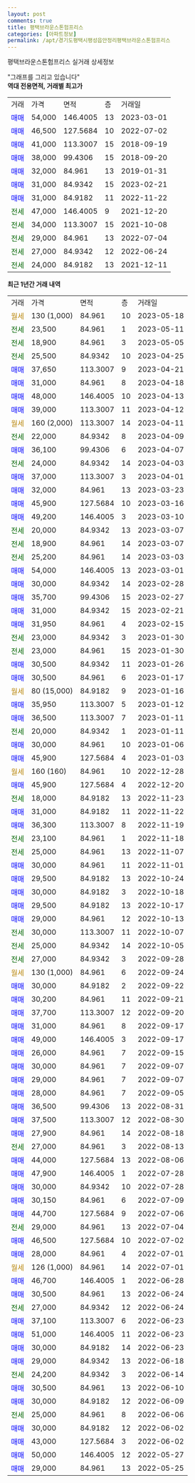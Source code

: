 ```yaml
---
layout: post
comments: true
title: 평택브라운스톤험프리스
categories: [아파트정보]
permalink: /apt/경기도평택시팽성읍안정리평택브라운스톤험프리스
---
```


평택브라운스톤험프리스 실거래 상세정보

<script type="text/javascript">
  google.charts.load('current', {'packages':['line', 'corechart']});
  google.charts.setOnLoadCallback(drawChart);

  function drawChart() {
    var data = new google.visualization.DataTable();
    data.addColumn('date', '거래일');
    data.addColumn('number', "매매");
    data.addColumn('number', "전세");
    data.addColumn('number', "전매");

    data.addRows([[new Date(Date.parse("2023-05-18")), null, null, null], [new Date(Date.parse("2023-05-11")), null, 23500, null], [new Date(Date.parse("2023-05-05")), null, 18900, null], [new Date(Date.parse("2023-04-25")), null, 25500, null], [new Date(Date.parse("2023-04-21")), 37650, null, null], [new Date(Date.parse("2023-04-18")), 31000, null, null], [new Date(Date.parse("2023-04-13")), 48000, null, null], [new Date(Date.parse("2023-04-12")), 39000, null, null], [new Date(Date.parse("2023-04-11")), null, null, null], [new Date(Date.parse("2023-04-09")), null, 22000, null], [new Date(Date.parse("2023-04-07")), 36100, null, null], [new Date(Date.parse("2023-04-03")), null, 24000, null], [new Date(Date.parse("2023-04-01")), 37000, null, null], [new Date(Date.parse("2023-03-23")), 32000, null, null], [new Date(Date.parse("2023-03-16")), 45900, null, null], [new Date(Date.parse("2023-03-10")), 49200, null, null], [new Date(Date.parse("2023-03-07")), null, 20000, null], [new Date(Date.parse("2023-03-07")), null, 18900, null], [new Date(Date.parse("2023-03-03")), null, 25200, null], [new Date(Date.parse("2023-03-01")), 54000, null, null], [new Date(Date.parse("2023-02-28")), 30000, null, null], [new Date(Date.parse("2023-02-27")), 35700, null, null], [new Date(Date.parse("2023-02-21")), 31000, null, null], [new Date(Date.parse("2023-02-15")), 31950, null, null], [new Date(Date.parse("2023-01-30")), null, 23000, null], [new Date(Date.parse("2023-01-30")), null, 23000, null], [new Date(Date.parse("2023-01-26")), 30500, null, null], [new Date(Date.parse("2023-01-17")), 30500, null, null], [new Date(Date.parse("2023-01-16")), null, null, null], [new Date(Date.parse("2023-01-12")), 35950, null, null], [new Date(Date.parse("2023-01-11")), 36500, null, null], [new Date(Date.parse("2023-01-11")), null, 20000, null], [new Date(Date.parse("2023-01-06")), 30000, null, null], [new Date(Date.parse("2023-01-03")), 45900, null, null], [new Date(Date.parse("2022-12-28")), null, null, null], [new Date(Date.parse("2022-12-20")), 45900, null, null], [new Date(Date.parse("2022-11-23")), null, 18000, null], [new Date(Date.parse("2022-11-22")), 31000, null, null], [new Date(Date.parse("2022-11-19")), 36300, null, null], [new Date(Date.parse("2022-11-18")), null, 23100, null], [new Date(Date.parse("2022-11-07")), null, 25000, null], [new Date(Date.parse("2022-11-01")), 30000, null, null], [new Date(Date.parse("2022-10-24")), 29500, null, null], [new Date(Date.parse("2022-10-18")), 30000, null, null], [new Date(Date.parse("2022-10-17")), 29500, null, null], [new Date(Date.parse("2022-10-13")), 29000, null, null], [new Date(Date.parse("2022-10-07")), null, 30000, null], [new Date(Date.parse("2022-10-05")), null, 25000, null], [new Date(Date.parse("2022-09-28")), null, 27000, null], [new Date(Date.parse("2022-09-24")), null, null, null], [new Date(Date.parse("2022-09-22")), 30000, null, null], [new Date(Date.parse("2022-09-21")), 30200, null, null], [new Date(Date.parse("2022-09-20")), 37700, null, null], [new Date(Date.parse("2022-09-17")), 31000, null, null], [new Date(Date.parse("2022-09-17")), 49000, null, null], [new Date(Date.parse("2022-09-15")), 26000, null, null], [new Date(Date.parse("2022-09-07")), 30000, null, null], [new Date(Date.parse("2022-09-07")), 29000, null, null], [new Date(Date.parse("2022-09-05")), 28000, null, null], [new Date(Date.parse("2022-08-31")), 36500, null, null], [new Date(Date.parse("2022-08-30")), 37500, null, null], [new Date(Date.parse("2022-08-18")), 27900, null, null], [new Date(Date.parse("2022-08-13")), null, 27000, null], [new Date(Date.parse("2022-08-06")), 44000, null, null], [new Date(Date.parse("2022-07-28")), 47900, null, null], [new Date(Date.parse("2022-07-28")), 30000, null, null], [new Date(Date.parse("2022-07-09")), 30150, null, null], [new Date(Date.parse("2022-07-06")), 44700, null, null], [new Date(Date.parse("2022-07-04")), null, 29000, null], [new Date(Date.parse("2022-07-02")), 46500, null, null], [new Date(Date.parse("2022-07-01")), 28000, null, null], [new Date(Date.parse("2022-07-01")), null, null, null], [new Date(Date.parse("2022-06-28")), 46700, null, null], [new Date(Date.parse("2022-06-24")), 30500, null, null], [new Date(Date.parse("2022-06-24")), null, 27000, null], [new Date(Date.parse("2022-06-23")), 37100, null, null], [new Date(Date.parse("2022-06-23")), 51000, null, null], [new Date(Date.parse("2022-06-23")), 30000, null, null], [new Date(Date.parse("2022-06-18")), 29000, null, null], [new Date(Date.parse("2022-06-14")), null, 24200, null], [new Date(Date.parse("2022-06-10")), 30500, null, null], [new Date(Date.parse("2022-06-09")), 30000, null, null], [new Date(Date.parse("2022-06-06")), null, 25000, null], [new Date(Date.parse("2022-06-02")), 30000, null, null], [new Date(Date.parse("2022-06-02")), 43000, null, null], [new Date(Date.parse("2022-05-27")), 50000, null, null], [new Date(Date.parse("2022-05-25")), 29000, null, null]]);

    var options = {
      hAxis: {
        format: 'yyyy/MM/dd'
      },    
      lineWidth: 0,
      pointsVisible: true,    
      title: '최근 1년간 유형별 실거래가 분포',
      legend: { position: 'bottom' }
    };

    var formatter = new google.visualization.NumberFormat({pattern:'###,###'} );
    formatter.format(data, 1);
    formatter.format(data, 2);
    
    setTimeout(function() {
        var chart = new google.visualization.LineChart(document.getElementById('columnchart_material'));
        chart.draw(data, (options));
        document.getElementById('loading').style.display = 'none';
    }, 200);
  }
</script>


<div id="loading" style="z-index:20; display: block; margin-left: 0px">"그래프를 그리고 있습니다"</div>
<div id="columnchart_material" style="width: 95%; margin-left: 0px; display: block"></div>
<!-- contents start -->
<b>역대 전용면적, 거래별 최고가</b>
<table class="sortable">
    <tr>
      <td>거래</td>
      <td>가격</td>
      <td>면적</td>
      <td>층</td>
      <td>거래일</td>
    </tr>
        <tr>
          <td><a style="color: blue">매매</a></td>
          <td>54,000</td>
          <td>146.4005</td>
          <td>13</td>
          <td>2023-03-01</td>
        </tr>            <tr>
          <td><a style="color: blue">매매</a></td>
          <td>46,500</td>
          <td>127.5684</td>
          <td>10</td>
          <td>2022-07-02</td>
        </tr>            <tr>
          <td><a style="color: blue">매매</a></td>
          <td>41,000</td>
          <td>113.3007</td>
          <td>15</td>
          <td>2018-09-19</td>
        </tr>            <tr>
          <td><a style="color: blue">매매</a></td>
          <td>38,000</td>
          <td>99.4306</td>
          <td>15</td>
          <td>2018-09-20</td>
        </tr>            <tr>
          <td><a style="color: blue">매매</a></td>
          <td>32,000</td>
          <td>84.961</td>
          <td>13</td>
          <td>2019-01-31</td>
        </tr>            <tr>
          <td><a style="color: blue">매매</a></td>
          <td>31,000</td>
          <td>84.9342</td>
          <td>15</td>
          <td>2023-02-21</td>
        </tr>            <tr>
          <td><a style="color: blue">매매</a></td>
          <td>31,000</td>
          <td>84.9182</td>
          <td>11</td>
          <td>2022-11-22</td>
        </tr>        
        <tr>
              <td><a style="color: darkgreen">전세</a></td>
              <td>47,000</td>
              <td>146.4005</td>
              <td>9</td>
              <td>2021-12-20</td>
            </tr>            <tr>
              <td><a style="color: darkgreen">전세</a></td>
              <td>34,000</td>
              <td>113.3007</td>
              <td>15</td>
              <td>2021-10-08</td>
            </tr>            <tr>
              <td><a style="color: darkgreen">전세</a></td>
              <td>29,000</td>
              <td>84.961</td>
              <td>13</td>
              <td>2022-07-04</td>
            </tr>            <tr>
              <td><a style="color: darkgreen">전세</a></td>
              <td>27,000</td>
              <td>84.9342</td>
              <td>12</td>
              <td>2022-06-24</td>
            </tr>            <tr>
              <td><a style="color: darkgreen">전세</a></td>
              <td>24,000</td>
              <td>84.9182</td>
              <td>13</td>
              <td>2021-12-11</td>
            </tr>        
    
</table>

<b>최근 1년간 거래 내역</b>

<table class="sortable">
    <tr>
      <td>거래</td>
      <td>가격</td>
      <td>면적</td>
      <td>층</td>
      <td>거래일</td>
    </tr>
    <tr>
      <td><a style="color: darkgoldenrod">월세</a></td>
      <td>130 (1,000)</td>
      <td>84.961</td>
      <td>10</td>
      <td>2023-05-18</td>
    </tr>          <tr>
      <td><a style="color: darkgreen">전세</a></td>
      <td>23,500</td>
      <td>84.961</td>
      <td>1</td>
      <td>2023-05-11</td>
    </tr>          <tr>
      <td><a style="color: darkgreen">전세</a></td>
      <td>18,900</td>
      <td>84.961</td>
      <td>3</td>
      <td>2023-05-05</td>
    </tr>          <tr>
      <td><a style="color: darkgreen">전세</a></td>
      <td>25,500</td>
      <td>84.9342</td>
      <td>10</td>
      <td>2023-04-25</td>
    </tr>          <tr>
      <td><a style="color: blue">매매</a></td>
      <td>37,650</td>
      <td>113.3007</td>
      <td>9</td>
      <td>2023-04-21</td>
    </tr>          <tr>
      <td><a style="color: blue">매매</a></td>
      <td>31,000</td>
      <td>84.961</td>
      <td>8</td>
      <td>2023-04-18</td>
    </tr>          <tr>
      <td><a style="color: blue">매매</a></td>
      <td>48,000</td>
      <td>146.4005</td>
      <td>10</td>
      <td>2023-04-13</td>
    </tr>          <tr>
      <td><a style="color: blue">매매</a></td>
      <td>39,000</td>
      <td>113.3007</td>
      <td>11</td>
      <td>2023-04-12</td>
    </tr>          <tr>
      <td><a style="color: darkgoldenrod">월세</a></td>
      <td>160 (2,000)</td>
      <td>113.3007</td>
      <td>14</td>
      <td>2023-04-11</td>
    </tr>          <tr>
      <td><a style="color: darkgreen">전세</a></td>
      <td>22,000</td>
      <td>84.9342</td>
      <td>8</td>
      <td>2023-04-09</td>
    </tr>          <tr>
      <td><a style="color: blue">매매</a></td>
      <td>36,100</td>
      <td>99.4306</td>
      <td>6</td>
      <td>2023-04-07</td>
    </tr>          <tr>
      <td><a style="color: darkgreen">전세</a></td>
      <td>24,000</td>
      <td>84.9342</td>
      <td>14</td>
      <td>2023-04-03</td>
    </tr>          <tr>
      <td><a style="color: blue">매매</a></td>
      <td>37,000</td>
      <td>113.3007</td>
      <td>3</td>
      <td>2023-04-01</td>
    </tr>          <tr>
      <td><a style="color: blue">매매</a></td>
      <td>32,000</td>
      <td>84.961</td>
      <td>13</td>
      <td>2023-03-23</td>
    </tr>          <tr>
      <td><a style="color: blue">매매</a></td>
      <td>45,900</td>
      <td>127.5684</td>
      <td>10</td>
      <td>2023-03-16</td>
    </tr>          <tr>
      <td><a style="color: blue">매매</a></td>
      <td>49,200</td>
      <td>146.4005</td>
      <td>3</td>
      <td>2023-03-10</td>
    </tr>          <tr>
      <td><a style="color: darkgreen">전세</a></td>
      <td>20,000</td>
      <td>84.9342</td>
      <td>13</td>
      <td>2023-03-07</td>
    </tr>          <tr>
      <td><a style="color: darkgreen">전세</a></td>
      <td>18,900</td>
      <td>84.961</td>
      <td>14</td>
      <td>2023-03-07</td>
    </tr>          <tr>
      <td><a style="color: darkgreen">전세</a></td>
      <td>25,200</td>
      <td>84.961</td>
      <td>14</td>
      <td>2023-03-03</td>
    </tr>          <tr>
      <td><a style="color: blue">매매</a></td>
      <td>54,000</td>
      <td>146.4005</td>
      <td>13</td>
      <td>2023-03-01</td>
    </tr>          <tr>
      <td><a style="color: blue">매매</a></td>
      <td>30,000</td>
      <td>84.9342</td>
      <td>14</td>
      <td>2023-02-28</td>
    </tr>          <tr>
      <td><a style="color: blue">매매</a></td>
      <td>35,700</td>
      <td>99.4306</td>
      <td>15</td>
      <td>2023-02-27</td>
    </tr>          <tr>
      <td><a style="color: blue">매매</a></td>
      <td>31,000</td>
      <td>84.9342</td>
      <td>15</td>
      <td>2023-02-21</td>
    </tr>          <tr>
      <td><a style="color: blue">매매</a></td>
      <td>31,950</td>
      <td>84.961</td>
      <td>4</td>
      <td>2023-02-15</td>
    </tr>          <tr>
      <td><a style="color: darkgreen">전세</a></td>
      <td>23,000</td>
      <td>84.9342</td>
      <td>3</td>
      <td>2023-01-30</td>
    </tr>          <tr>
      <td><a style="color: darkgreen">전세</a></td>
      <td>23,000</td>
      <td>84.961</td>
      <td>15</td>
      <td>2023-01-30</td>
    </tr>          <tr>
      <td><a style="color: blue">매매</a></td>
      <td>30,500</td>
      <td>84.9342</td>
      <td>11</td>
      <td>2023-01-26</td>
    </tr>          <tr>
      <td><a style="color: blue">매매</a></td>
      <td>30,500</td>
      <td>84.961</td>
      <td>6</td>
      <td>2023-01-17</td>
    </tr>          <tr>
      <td><a style="color: darkgoldenrod">월세</a></td>
      <td>80 (15,000)</td>
      <td>84.9182</td>
      <td>9</td>
      <td>2023-01-16</td>
    </tr>          <tr>
      <td><a style="color: blue">매매</a></td>
      <td>35,950</td>
      <td>113.3007</td>
      <td>5</td>
      <td>2023-01-12</td>
    </tr>          <tr>
      <td><a style="color: blue">매매</a></td>
      <td>36,500</td>
      <td>113.3007</td>
      <td>7</td>
      <td>2023-01-11</td>
    </tr>          <tr>
      <td><a style="color: darkgreen">전세</a></td>
      <td>20,000</td>
      <td>84.9342</td>
      <td>1</td>
      <td>2023-01-11</td>
    </tr>          <tr>
      <td><a style="color: blue">매매</a></td>
      <td>30,000</td>
      <td>84.961</td>
      <td>10</td>
      <td>2023-01-06</td>
    </tr>          <tr>
      <td><a style="color: blue">매매</a></td>
      <td>45,900</td>
      <td>127.5684</td>
      <td>4</td>
      <td>2023-01-03</td>
    </tr>          <tr>
      <td><a style="color: darkgoldenrod">월세</a></td>
      <td>160 (160)</td>
      <td>84.961</td>
      <td>10</td>
      <td>2022-12-28</td>
    </tr>          <tr>
      <td><a style="color: blue">매매</a></td>
      <td>45,900</td>
      <td>127.5684</td>
      <td>4</td>
      <td>2022-12-20</td>
    </tr>          <tr>
      <td><a style="color: darkgreen">전세</a></td>
      <td>18,000</td>
      <td>84.9182</td>
      <td>13</td>
      <td>2022-11-23</td>
    </tr>          <tr>
      <td><a style="color: blue">매매</a></td>
      <td>31,000</td>
      <td>84.9182</td>
      <td>11</td>
      <td>2022-11-22</td>
    </tr>          <tr>
      <td><a style="color: blue">매매</a></td>
      <td>36,300</td>
      <td>113.3007</td>
      <td>8</td>
      <td>2022-11-19</td>
    </tr>          <tr>
      <td><a style="color: darkgreen">전세</a></td>
      <td>23,100</td>
      <td>84.961</td>
      <td>1</td>
      <td>2022-11-18</td>
    </tr>          <tr>
      <td><a style="color: darkgreen">전세</a></td>
      <td>25,000</td>
      <td>84.961</td>
      <td>13</td>
      <td>2022-11-07</td>
    </tr>          <tr>
      <td><a style="color: blue">매매</a></td>
      <td>30,000</td>
      <td>84.961</td>
      <td>11</td>
      <td>2022-11-01</td>
    </tr>          <tr>
      <td><a style="color: blue">매매</a></td>
      <td>29,500</td>
      <td>84.9182</td>
      <td>13</td>
      <td>2022-10-24</td>
    </tr>          <tr>
      <td><a style="color: blue">매매</a></td>
      <td>30,000</td>
      <td>84.9182</td>
      <td>3</td>
      <td>2022-10-18</td>
    </tr>          <tr>
      <td><a style="color: blue">매매</a></td>
      <td>29,500</td>
      <td>84.9182</td>
      <td>13</td>
      <td>2022-10-17</td>
    </tr>          <tr>
      <td><a style="color: blue">매매</a></td>
      <td>29,000</td>
      <td>84.961</td>
      <td>12</td>
      <td>2022-10-13</td>
    </tr>          <tr>
      <td><a style="color: darkgreen">전세</a></td>
      <td>30,000</td>
      <td>113.3007</td>
      <td>11</td>
      <td>2022-10-07</td>
    </tr>          <tr>
      <td><a style="color: darkgreen">전세</a></td>
      <td>25,000</td>
      <td>84.9342</td>
      <td>14</td>
      <td>2022-10-05</td>
    </tr>          <tr>
      <td><a style="color: darkgreen">전세</a></td>
      <td>27,000</td>
      <td>84.9342</td>
      <td>3</td>
      <td>2022-09-28</td>
    </tr>          <tr>
      <td><a style="color: darkgoldenrod">월세</a></td>
      <td>130 (1,000)</td>
      <td>84.961</td>
      <td>6</td>
      <td>2022-09-24</td>
    </tr>          <tr>
      <td><a style="color: blue">매매</a></td>
      <td>30,000</td>
      <td>84.9182</td>
      <td>2</td>
      <td>2022-09-22</td>
    </tr>          <tr>
      <td><a style="color: blue">매매</a></td>
      <td>30,200</td>
      <td>84.961</td>
      <td>11</td>
      <td>2022-09-21</td>
    </tr>          <tr>
      <td><a style="color: blue">매매</a></td>
      <td>37,700</td>
      <td>113.3007</td>
      <td>12</td>
      <td>2022-09-20</td>
    </tr>          <tr>
      <td><a style="color: blue">매매</a></td>
      <td>31,000</td>
      <td>84.961</td>
      <td>8</td>
      <td>2022-09-17</td>
    </tr>          <tr>
      <td><a style="color: blue">매매</a></td>
      <td>49,000</td>
      <td>146.4005</td>
      <td>3</td>
      <td>2022-09-17</td>
    </tr>          <tr>
      <td><a style="color: blue">매매</a></td>
      <td>26,000</td>
      <td>84.961</td>
      <td>7</td>
      <td>2022-09-15</td>
    </tr>          <tr>
      <td><a style="color: blue">매매</a></td>
      <td>30,000</td>
      <td>84.961</td>
      <td>7</td>
      <td>2022-09-07</td>
    </tr>          <tr>
      <td><a style="color: blue">매매</a></td>
      <td>29,000</td>
      <td>84.961</td>
      <td>7</td>
      <td>2022-09-07</td>
    </tr>          <tr>
      <td><a style="color: blue">매매</a></td>
      <td>28,000</td>
      <td>84.961</td>
      <td>7</td>
      <td>2022-09-05</td>
    </tr>          <tr>
      <td><a style="color: blue">매매</a></td>
      <td>36,500</td>
      <td>99.4306</td>
      <td>13</td>
      <td>2022-08-31</td>
    </tr>          <tr>
      <td><a style="color: blue">매매</a></td>
      <td>37,500</td>
      <td>113.3007</td>
      <td>12</td>
      <td>2022-08-30</td>
    </tr>          <tr>
      <td><a style="color: blue">매매</a></td>
      <td>27,900</td>
      <td>84.961</td>
      <td>14</td>
      <td>2022-08-18</td>
    </tr>          <tr>
      <td><a style="color: darkgreen">전세</a></td>
      <td>27,000</td>
      <td>84.961</td>
      <td>3</td>
      <td>2022-08-13</td>
    </tr>          <tr>
      <td><a style="color: blue">매매</a></td>
      <td>44,000</td>
      <td>127.5684</td>
      <td>13</td>
      <td>2022-08-06</td>
    </tr>          <tr>
      <td><a style="color: blue">매매</a></td>
      <td>47,900</td>
      <td>146.4005</td>
      <td>1</td>
      <td>2022-07-28</td>
    </tr>          <tr>
      <td><a style="color: blue">매매</a></td>
      <td>30,000</td>
      <td>84.9342</td>
      <td>10</td>
      <td>2022-07-28</td>
    </tr>          <tr>
      <td><a style="color: blue">매매</a></td>
      <td>30,150</td>
      <td>84.961</td>
      <td>6</td>
      <td>2022-07-09</td>
    </tr>          <tr>
      <td><a style="color: blue">매매</a></td>
      <td>44,700</td>
      <td>127.5684</td>
      <td>9</td>
      <td>2022-07-06</td>
    </tr>          <tr>
      <td><a style="color: darkgreen">전세</a></td>
      <td>29,000</td>
      <td>84.961</td>
      <td>13</td>
      <td>2022-07-04</td>
    </tr>          <tr>
      <td><a style="color: blue">매매</a></td>
      <td>46,500</td>
      <td>127.5684</td>
      <td>10</td>
      <td>2022-07-02</td>
    </tr>          <tr>
      <td><a style="color: blue">매매</a></td>
      <td>28,000</td>
      <td>84.961</td>
      <td>4</td>
      <td>2022-07-01</td>
    </tr>          <tr>
      <td><a style="color: darkgoldenrod">월세</a></td>
      <td>126 (1,000)</td>
      <td>84.961</td>
      <td>14</td>
      <td>2022-07-01</td>
    </tr>          <tr>
      <td><a style="color: blue">매매</a></td>
      <td>46,700</td>
      <td>146.4005</td>
      <td>1</td>
      <td>2022-06-28</td>
    </tr>          <tr>
      <td><a style="color: blue">매매</a></td>
      <td>30,500</td>
      <td>84.961</td>
      <td>13</td>
      <td>2022-06-24</td>
    </tr>          <tr>
      <td><a style="color: darkgreen">전세</a></td>
      <td>27,000</td>
      <td>84.9342</td>
      <td>12</td>
      <td>2022-06-24</td>
    </tr>          <tr>
      <td><a style="color: blue">매매</a></td>
      <td>37,100</td>
      <td>113.3007</td>
      <td>6</td>
      <td>2022-06-23</td>
    </tr>          <tr>
      <td><a style="color: blue">매매</a></td>
      <td>51,000</td>
      <td>146.4005</td>
      <td>11</td>
      <td>2022-06-23</td>
    </tr>          <tr>
      <td><a style="color: blue">매매</a></td>
      <td>30,000</td>
      <td>84.9182</td>
      <td>14</td>
      <td>2022-06-23</td>
    </tr>          <tr>
      <td><a style="color: blue">매매</a></td>
      <td>29,000</td>
      <td>84.9342</td>
      <td>13</td>
      <td>2022-06-18</td>
    </tr>          <tr>
      <td><a style="color: darkgreen">전세</a></td>
      <td>24,200</td>
      <td>84.9342</td>
      <td>3</td>
      <td>2022-06-14</td>
    </tr>          <tr>
      <td><a style="color: blue">매매</a></td>
      <td>30,500</td>
      <td>84.961</td>
      <td>13</td>
      <td>2022-06-10</td>
    </tr>          <tr>
      <td><a style="color: blue">매매</a></td>
      <td>30,000</td>
      <td>84.9182</td>
      <td>12</td>
      <td>2022-06-09</td>
    </tr>          <tr>
      <td><a style="color: darkgreen">전세</a></td>
      <td>25,000</td>
      <td>84.961</td>
      <td>8</td>
      <td>2022-06-06</td>
    </tr>          <tr>
      <td><a style="color: blue">매매</a></td>
      <td>30,000</td>
      <td>84.9182</td>
      <td>12</td>
      <td>2022-06-02</td>
    </tr>          <tr>
      <td><a style="color: blue">매매</a></td>
      <td>43,000</td>
      <td>127.5684</td>
      <td>3</td>
      <td>2022-06-02</td>
    </tr>          <tr>
      <td><a style="color: blue">매매</a></td>
      <td>50,000</td>
      <td>146.4005</td>
      <td>12</td>
      <td>2022-05-27</td>
    </tr>          <tr>
      <td><a style="color: blue">매매</a></td>
      <td>29,000</td>
      <td>84.961</td>
      <td>13</td>
      <td>2022-05-25</td>
    </tr>      </table>
<!-- contents end -->    

